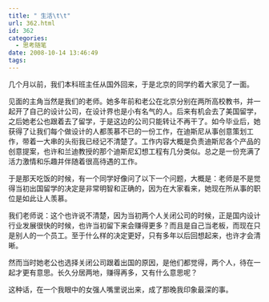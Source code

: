 ```yaml
---
title: " 生活\t\t"
url: 362.html
id: 362
categories:
  - 思考随笔
date: 2008-10-14 13:46:49
tags:
---
```


几个月以前，我们本科班主任从国外回来，于是北京的同学约着大家见了一面。

见面的主角当然是我们的老师。她多年前和老公在北京分别在两所高校教书，并一起开了自己的设计公司，在设计界也是小有名气的人。后来有机会去了美国留学，之后她老公也跟着去了留学，于是这边的公司只能转让不再干了。如今毕业后，她获得了让我们每个做设计的人都羡慕不已的一份工作，在迪斯尼从事创意策划工作，带着一大串的头衔我已经记不清楚了。工作内容大概是负责迪斯尼各个产品的创意提案，也许和兰迪教授的那个迪斯尼幻想工程有几分类似。总之是一份充满了活力激情和乐趣并伴随着很高待遇的工作。

于是那天吃饭的时候，有一个同学好像问了以下一个问题，大概是：老师是不是觉得当初出国留学的决定是非常明智和正确的，因为在大家看来，她现在所从事的职位是如此让人羡慕。

我们老师说：这个也许说不清楚，因为当初两个人关闭公司的时候，正是国内设计行业发展很快的时候，也许当初留下来会赚得更多？而且是自己当老板，而现在只是别人的一个员工。至于什么样的决定更好，只有多年以后回想起来，也许才会清晰。

然而当时她老公也选择关闭公司跟着出国的原因，是他们都觉得，两个人，待在一起才更有意思。长久分居两地，赚得再多，又有什么意思呢？

这种话，在一个我眼中的女强人嘴里说出来，成了那晚我印象最深的事。